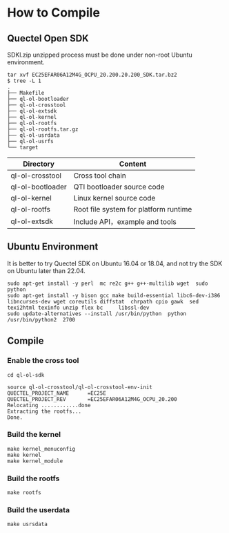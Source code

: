 # How to Compile


## Quectel Open SDK

SDKl.zip unzipped process must be done under non-root Ubuntu environment.
    
    tar xvf EC25EFAR06A12M4G_OCPU_20.200.20.200_SDK.tar.bz2
    $ tree -L 1
    .
    ├── Makefile
    ├── ql-ol-bootloader
    ├── ql-ol-crosstool
    ├── ql-ol-extsdk
    ├── ql-ol-kernel
    ├── ql-ol-rootfs
    ├── ql-ol-rootfs.tar.gz
    ├── ql-ol-usrdata
    ├── ql-ol-usrfs
    └── target




|     Directory    |     Content               |
|   ------         |       ------              |
| ql-ol-crosstool  | Cross tool chain               |
| ql-ol-bootloader | QTI bootloader source code     |
| ql-ol-kernel     | Linux kernel source code       |
| ql-ol-rootfs     | Root file system for platform runtime |
| ql-ol-extsdk     | Include API，example and tools        |



## Ubuntu Environment

It is better to try Quectel SDK on Ubuntu 16.04 or 18.04, and not try the SDK on Ubuntu later than 22.04.
    
    sudo apt-get install -y perl  mc re2c g++ g++-multilib wget  sudo  python
    sudo apt-get install -y bison gcc make build-essential libc6-dev-i386 libncurses-dev wget coreutils diffstat  chrpath cpio gawk  sed     texi2html texinfo unzip flex bc     libssl-dev
    sudo update-alternatives --install /usr/bin/python  python /usr/bin/python2  2700


## Compile 

### Enable the cross tool

    cd ql-ol-sdk 

    source ql-ol-crosstool/ql-ol-crosstool-env-init
    QUECTEL_PROJECT_NAME      =EC25E
    QUECTEL_PROJECT_REV       =EC25EFAR06A12M4G_OCPU_20.200
    Relocating ............done
    Extracting the rootfs...
    Done.

### Build the kernel    

    make kernel_menuconfig
    make kernel
    make kernel_module

### Build the rootfs

    make rootfs

### Build the userdata

    make usrsdata


